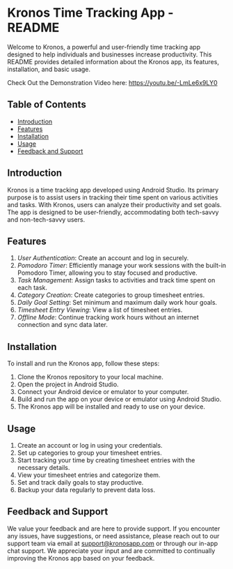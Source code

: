 # Kronos Time Tracking App - README

Welcome to Kronos, a powerful and user-friendly time tracking app designed to help individuals and businesses increase productivity. This README provides detailed information about the Kronos app, its features, installation, and basic usage.

Check Out the Demonstration Video here:
https://youtu.be/-LmLe6x9LY0

## Table of Contents

- [Introduction](#introduction)
- [Features](#features)
- [Installation](#installation)
- [Usage](#usage)
- [Feedback and Support](#feedback-and-support)

## Introduction

Kronos is a time tracking app developed using Android Studio. Its primary purpose is to assist users in tracking their time spent on various activities and tasks. With Kronos, users can analyze their productivity and set goals. The app is designed to be user-friendly, accommodating both tech-savvy and non-tech-savvy users.

## Features

1. *User Authentication*: Create an account and log in securely.
2. *Pomodoro Timer*: Efficiently manage your work sessions with the built-in Pomodoro Timer, allowing you to stay focused and productive.
3. *Task Management*: Assign tasks to activities and track time spent on each task.
4. *Category Creation*: Create categories to group timesheet entries.
5. *Daily Goal Setting*: Set minimum and maximum daily work hour goals.
6. *Timesheet Entry Viewing*: View a list of timesheet entries.
7. *Offline Mode*: Continue tracking work hours without an internet connection and sync data later.

## Installation

To install and run the Kronos app, follow these steps:

1. Clone the Kronos repository to your local machine.
2. Open the project in Android Studio.
3. Connect your Android device or emulator to your computer.
4. Build and run the app on your device or emulator using Android Studio.
5. The Kronos app will be installed and ready to use on your device.

## Usage

1. Create an account or log in using your credentials.
2. Set up categories to group your timesheet entries.
3. Start tracking your time by creating timesheet entries with the necessary details.
4. View your timesheet entries and categorize them.
5. Set and track daily goals to stay productive.
6. Backup your data regularly to prevent data loss.

## Feedback and Support

We value your feedback and are here to provide support. If you encounter any issues, have suggestions, or need assistance, please reach out to our support team via email at support@kronosapp.com or through our in-app chat support. We appreciate your input and are committed to continually improving the Kronos app based on your feedback.
